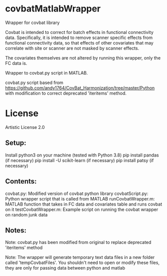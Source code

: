 # covbatMatlabWrapper
Wrapper for covbat library

Covbat is intended to correct for batch effects in functional connectivity data. Specifically, it is intended to remove scanner specific effects from functional connectivity data, so that effects of other covariates that may correlate with site or scanner are not masked by scanner effects.

The covariates themselves are not altered by running this wrapper, only the FC data is.

Wrapper to covbat.py script in MATLAB.

covbat.py script based from
https://github.com/andy1764/CovBat_Harmonization/tree/master/Python
with modification to correct deprecated 'iteritems' method.

# License
Artistic License 2.0


## Setup:
Install python3 on your machine (tested with Python 3.8)
pip install pandas (if necessary)
pip install -U scikit-learn (if necessary)
pip install patsy (if necessary)

## Contents:
covbat.py: Modified version of covbat python library
covbatScript.py: Python wrapper script that is called from MATLAB
runCovbatWrapper.m: MATLAB function that takes in FC data and covariates table and runs covbat on it
testCovbatWrapper.m: Example script on running the covbat wrapper on random junk data

## Notes:
Note: covbat.py has been modified from original to replace deprecated 'iteritems' method

Note: The wrapper will generate temporary text data files in a new folder called 'tempCovbatFiles'. You shouldn't need to open or modify these files, they are only for passing data between python and matlab
